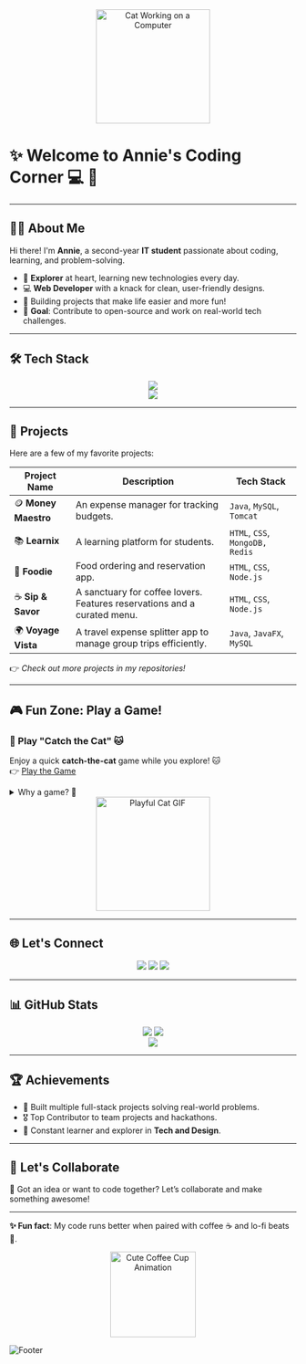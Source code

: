 <!-- Header -->
<div align="center">
  <img src="https://media.giphy.com/media/VbnUQpnihPSIgIXuZv/giphy.gif" width="200" alt="Cat Working on a Computer">
</div>

# ✨ Welcome to Annie's Coding Corner 💻 🚀  

---

## 👩‍💻 About Me  
Hi there! I'm **Annie**, a second-year **IT student** passionate about coding, learning, and problem-solving.  
- 🌟 **Explorer** at heart, learning new technologies every day.  
- 💻 **Web Developer** with a knack for clean, user-friendly designs.  
- 🧩 Building projects that make life easier and more fun!  
- 🎯 **Goal**: Contribute to open-source and work on real-world tech challenges.  

---

## 🛠️ Tech Stack  

<div align="center">  
  <img src="https://skillicons.dev/icons?i=java,c,python,html,css,js,nodejs,react,mysql,mongodb,git,github,bootstrap" /><br>  
  <img src="https://skillicons.dev/icons?i=php,tomcat,redis,illustrator,canva,lightroom" /><br>
</div>

---

## 🚀 Projects  

Here are a few of my favorite projects:  

| **Project Name**       | **Description**                                                                 | **Tech Stack**            |
|-------------------------|-------------------------------------------------------------------------------|---------------------------|
| 🪙 **Money Maestro**    | An expense manager for tracking budgets.                                      | `Java`, `MySQL`, `Tomcat` |
| 📚 **Learnix**          | A learning platform for students.                                             | `HTML`, `CSS`, `MongoDB, Redis`       |
| 🍕 **Foodie**           | Food ordering and reservation app.                                            | `HTML`, `CSS`, `Node.js`  |
| ☕ **Sip & Savor**       | A sanctuary for coffee lovers. Features reservations and a curated menu.      | `HTML`, `CSS`, `Node.js`|
| 🌍 **Voyage Vista**     | A travel expense splitter app to manage group trips efficiently.              | `Java`, `JavaFX`, `MySQL` |

👉 *Check out more projects in my repositories!*

---

## 🎮 Fun Zone: Play a Game!  

### 🎉 Play "Catch the Cat" 🐱  
Enjoy a quick **catch-the-cat** game while you explore! 🐱  
👉 [Play the Game](https://dandeannie.github.io/catch-the-cat/)  

<details>
  <summary>Why a game? 🤔</summary>
  Because learning should be fun, and so should your breaks! 🎉  
</details>

<div align="center">
  <img src="https://media.giphy.com/media/JIX9t2j0ZTN9S/giphy.gif" width="200" alt="Playful Cat GIF">
</div>

---

## 🌐 Let's Connect  

<div align="center">  
  <a href="https://linkedin.com/in/annie-dande-a8262a2b7"><img src="https://img.shields.io/badge/LinkedIn-%230077B5.svg?style=for-the-badge&logo=linkedin&logoColor=white"/></a>  
  <a href="https://instagram.com/anniedande_"><img src="https://img.shields.io/badge/Instagram-%23E4405F.svg?style=for-the-badge&logo=Instagram&logoColor=white"/></a>  
  <a href="https://discord.gg/1270764333885952175"><img src="https://img.shields.io/badge/Discord-%237289DA.svg?style=for-the-badge&logo=discord&logoColor=white"/></a>  
</div>

---

## 📊 GitHub Stats  

<div align="center">  
  <img src="https://github-readme-stats.vercel.app/api?username=dandeannie&theme=rose_pine&hide_border=false&include_all_commits=true&count_private=true" />  
  <img src="https://github-readme-streak-stats.herokuapp.com/?user=dandeannie&theme=rose_pine&hide_border=false" /><br>  
  <img src="https://github-readme-stats.vercel.app/api/top-langs/?username=dandeannie&theme=rose_pine&hide_border=false&layout=compact" />  
</div>

---

## 🏆 Achievements  
- 🚀 Built multiple full-stack projects solving real-world problems.  
- 🎖️ Top Contributor to team projects and hackathons.  
- 🌟 Constant learner and explorer in **Tech and Design**.  

---

## 🎯 Let's Collaborate  
💌 Got an idea or want to code together? Let’s collaborate and make something awesome!  

---

**✨ Fun fact**: My code runs better when paired with coffee ☕ and lo-fi beats 🎵.  
<div align="center">
  <img src="https://media3.giphy.com/media/v1.Y2lkPTc5MGI3NjExYW56NnZ5OHo5NDY2NGI4eDM0aWQ3cGN5OWE5dXhteXprMmxlNjQzYiZlcD12MV9pbnRlcm5hbF9naWZfYnlfaWQmY3Q9Zw/SXxI9NlwvYiY3bRsck/giphy.webp" width="150" alt="Cute Coffee Cup Animation">
</div>

<!-- Footer Animation -->
![Footer](https://user-images.githubusercontent.com/102208462/211889071-71d11f90-c482-4814-9624-d7205b76f6c5.gif)
